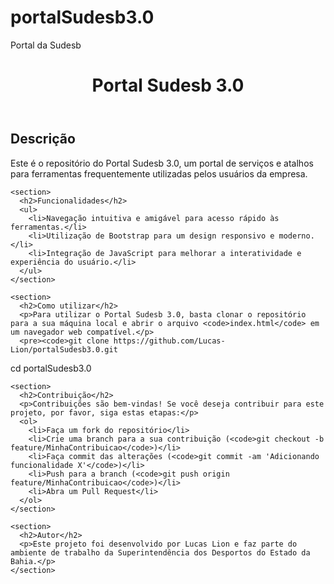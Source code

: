 # portalSudesb3.0
 Portal da Sudesb

 <header>
    <h1>Portal Sudesb 3.0</h1>
  </header>

  <main>
    <section>
      <h2>Descrição</h2>
      <p>Este é o repositório do Portal Sudesb 3.0, um portal de serviços e atalhos para ferramentas frequentemente utilizadas pelos usuários da empresa.</p>
    </section>

    <section>
      <h2>Funcionalidades</h2>
      <ul>
        <li>Navegação intuitiva e amigável para acesso rápido às ferramentas.</li>
        <li>Utilização de Bootstrap para um design responsivo e moderno.</li>
        <li>Integração de JavaScript para melhorar a interatividade e experiência do usuário.</li>
      </ul>
    </section>

    <section>
      <h2>Como utilizar</h2>
      <p>Para utilizar o Portal Sudesb 3.0, basta clonar o repositório para a sua máquina local e abrir o arquivo <code>index.html</code> em um navegador web compatível.</p>
      <pre><code>git clone https://github.com/Lucas-Lion/portalSudesb3.0.git
cd portalSudesb3.0
      </code></pre>
    </section>

    <section>
      <h2>Contribuição</h2>
      <p>Contribuições são bem-vindas! Se você deseja contribuir para este projeto, por favor, siga estas etapas:</p>
      <ol>
        <li>Faça um fork do repositório</li>
        <li>Crie uma branch para a sua contribuição (<code>git checkout -b feature/MinhaContribuicao</code>)</li>
        <li>Faça commit das alterações (<code>git commit -am 'Adicionando funcionalidade X'</code>)</li>
        <li>Push para a branch (<code>git push origin feature/MinhaContribuicao</code>)</li>
        <li>Abra um Pull Request</li>
      </ol>
    </section>

    <section>
      <h2>Autor</h2>
      <p>Este projeto foi desenvolvido por Lucas Lion e faz parte do ambiente de trabalho da Superintendência dos Desportos do Estado da Bahia.</p>
    </section>
  </main>
